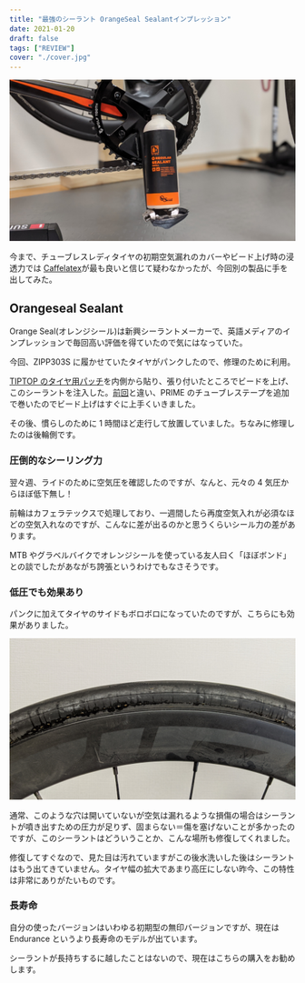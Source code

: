 ```yaml
---
title: "最強のシーラント OrangeSeal Sealantインプレッション"
date: 2021-01-20
draft: false
tags: ["REVIEW"]
cover: "./cover.jpg"
---
```


![製品写真](./cover.jpg)

今まで、チューブレスレディタイヤの初期空気漏れのカバーやビード上げ時の浸透力では [Caffelatex](https://ck.jp.ap.valuecommerce.com/servlet/referral?sid=3171302&pid=886701002&vc_url=https%3A%2F%2Fwww.chainreactioncycles.com%2Fjp%2Fja%2Feffetto-caffelatex-tubeless-fluid%2Frp-prod150131%3Futm_source%3Dvaluecommerce%26utm_medium%3Daffiliates)が最も良いと信じて疑わなかったが、今回別の製品に手を出してみた。

## Orangeseal Sealant

<LinkBox url="https://ck.jp.ap.valuecommerce.com/servlet/referral?sid=3171302&pid=886701002&vc_url=https%3A%2F%2Fwww.chainreactioncycles.com%2Fjp%2Fja%2Forange-seal-endurance-sealant-refill%2Frp-prod179168%3Futm_source%3Dvaluecommerce%26utm_medium%3Daffiliates" />

Orange Seal(オレンジシール)は新興シーラントメーカーで、英語メディアのインプレッションで毎回高い評価を得ていたので気にはなっていた。

今回、ZIPP303S に履かせていたタイヤがパンクしたので、修理のために利用。

[TIPTOP のタイヤ用パッチ](https://amzn.to/36eW2g7)を内側から貼り、張り付いたところでビードを上げ、このシーラントを注入した。[前回](https://blog.gensobunya.net/post/2020/10/zip303s/)と違い、PRIME のチューブレステープを追加で巻いたのでビード上げはすぐに上手くいきました。

その後、慣らしのために 1 時間ほど走行して放置していました。ちなみに修理したのは後輪側です。

### 圧倒的なシーリング力

翌々週、ライドのために空気圧を確認したのですが、なんと、元々の 4 気圧からほぼ低下無し！

前輪はカフェラテックスで処理しており、一週間したら再度空気入れが必須なほどの空気入れなのですが、こんなに差が出るのかと思うくらいシール力の差があります。

MTB やグラベルバイクでオレンジシールを使っている友人曰く「ほぼボンド」との談でしたがあながち誇張というわけでもなさそうです。

### 低圧でも効果あり

パンクに加えてタイヤのサイドもボロボロになっていたのですが、こちらにも効果がありました。

![タイヤサイドの長い傷](./sidecut.jpg)

通常、このような穴は開いていないが空気は漏れるような損傷の場合はシーラントが噴き出すための圧力が足りず、固まらない＝傷を塞げないことが多かったのですが、このシーラントはどういうことか、こんな場所も修復してくれました。

修復してすぐなので、見た目は汚れていますがこの後水洗いした後はシーラントはもう出てきていません。タイヤ幅の拡大であまり高圧にしない昨今、この特性は非常にありがたいものです。

### 長寿命

自分の使ったバージョンはいわゆる初期型の無印バージョンですが、現在は Endurance というより長寿命のモデルが出ています。

シーラントが長持ちするに越したことはないので、現在はこちらの購入をお勧めします。

<LinkBox url="https://ck.jp.ap.valuecommerce.com/servlet/referral?sid=3171302&pid=886701002&vc_url=https%3A%2F%2Fwww.chainreactioncycles.com%2Fjp%2Fja%2Forange-seal-endurance-sealant-refill%2Frp-prod179168%3Futm_source%3Dvaluecommerce%26utm_medium%3Daffiliates" />
